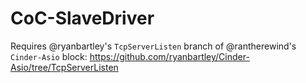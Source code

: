 # CoC-SlaveDriver

Requires @ryanbartley's `TcpServerListen` branch of @rantherewind's `Cinder-Asio` block:
https://github.com/ryanbartley/Cinder-Asio/tree/TcpServerListen

